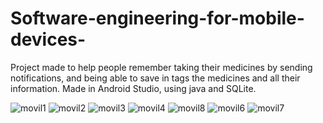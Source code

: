 # Software-engineering-for-mobile-devices-

Project made to help people remember taking their medicines by sending notifications, and being able to save in tags the medicines and all their information.
Made in Android Studio, using java and SQLite.


![movil1](https://user-images.githubusercontent.com/23347652/88985916-30de6f80-d297-11ea-8a6b-05a5892cda2a.JPG)
![movil2](https://user-images.githubusercontent.com/23347652/88985919-320f9c80-d297-11ea-853e-bd0788e3c48d.JPG)
![movil3](https://user-images.githubusercontent.com/23347652/88985921-3340c980-d297-11ea-8985-bdd7fb125ebc.JPG)
![movil4](https://user-images.githubusercontent.com/23347652/88985927-3471f680-d297-11ea-8954-dbb88a9321ce.JPG)
![movil8](https://user-images.githubusercontent.com/23347652/88986051-81ee6380-d297-11ea-9aeb-2f31d3063b69.JPG)
![movil6](https://user-images.githubusercontent.com/23347652/88985939-36d45080-d297-11ea-88d2-621d185e9301.JPG)
![movil7](https://user-images.githubusercontent.com/23347652/88985942-38057d80-d297-11ea-9ba5-675259e3ce5d.JPG)
